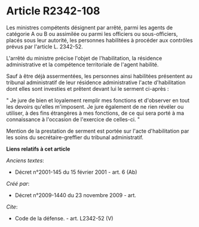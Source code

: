 # Article R2342-108

Les ministres compétents désignent par arrêté, parmi les agents de catégorie A ou B ou assimilée ou parmi les officiers ou
sous-officiers, placés sous leur autorité, les personnes habilitées à procéder aux contrôles prévus par l'article L. 2342-52.

L'arrêté du ministre précise l'objet de l'habilitation, la résidence administrative et la compétence territoriale de l'agent
habilité. 

Sauf à être déjà assermentées, les personnes ainsi habilitées présentent au tribunal administratif de leur résidence
administrative l'acte d'habilitation dont elles sont investies et prêtent devant lui le serment ci-après : 

" Je jure de bien et loyalement remplir mes fonctions et d'observer en tout les devoirs qu'elles m'imposent. Je jure
également de ne rien révéler ou utiliser, à des fins étrangères à mes fonctions, de ce qui sera porté à ma connaissance à
l'occasion de l'exercice de celles-ci. " 

Mention de la prestation de serment est portée sur l'acte d'habilitation par les soins du secrétaire-greffier du tribunal
administratif.

**Liens relatifs à cet article**

_Anciens textes_:

  - Décret n°2001-145 du 15 février 2001 - art. 6 (Ab)

_Créé par_:

  - Décret n°2009-1440 du 23 novembre 2009 - art.

_Cite_:

  - Code de la défense. - art. L2342-52 (V)
